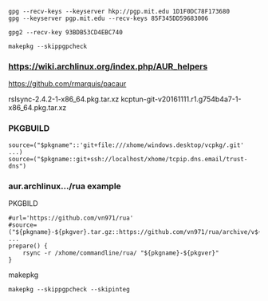 

    gpg --recv-keys --keyserver hkp://pgp.mit.edu 1D1F0DC78F173680
    gpg --keyserver pgp.mit.edu --recv-keys 85F345DD59683006

    gpg2 --recv-key 93BDB53CD4EBC740

    makepkg --skippgpcheck

### https://wiki.archlinux.org/index.php/AUR_helpers

https://github.com/rmarquis/pacaur

rslsync-2.4.2-1-x86_64.pkg.tar.xz
kcptun-git-v20161111.r1.g754b4a7-1-x86_64.pkg.tar.xz


### PKGBUILD

    source=("$pkgname"::'git+file:///xhome/windows.desktop/vcpkg/.git'      ...)
    source=("$pkgname::git+ssh://localhost/xhome/tcpip.dns.email/trust-dns")

### aur.archlinux.../rua example

PKGBILD

    #url='https://github.com/vn971/rua'
    #source=("${pkgname}-${pkgver}.tar.gz::https://github.com/vn971/rua/archive/v${pkgver}.tar.gz")
    ...
    prepare() {
        rsync -r /xhome/commandline/rua/ "${pkgname}-${pkgver}"
    }

makepkg

    makepkg --skippgpcheck --skipinteg 

